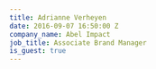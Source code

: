 ```yaml
---
title: Adrianne Verheyen
date: 2016-09-07 16:50:00 Z
company_name: Abel Impact
job_title: Associate Brand Manager
is_guest: true
---
```


